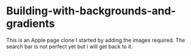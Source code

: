 # Building-with-backgrounds-and-gradients
This is an Apple page clone
I started by adding the images required.
The search bar is not perfect yet but i will get back to it.